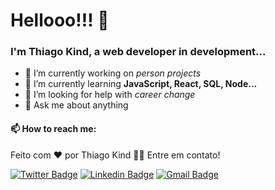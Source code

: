 # Hellooo!!! 👋

### I'm Thiago Kind, a web developer in development...
<!--
**thiagokind/thiagokind** is a ✨ _special_ ✨ repository because its `README.md` (this file) appears on your GitHub profile.

- 👯 I’m looking to collaborate on ...
- 😄 Pronouns: ...
- ⚡ Fun fact: ...


+55 31 99142-7299
[Stackoverflow](https://pt.stackoverflow.com/users/207213/thiagokind?tab=profile)
[Instagram](https://instagram.com/kindthiago)

-->


- 🔭 I’m currently working on _person projects_
- 🌱 I’m currently learning **JavaScript, React, SQL, Node...**
- 🤔 I’m looking for help with _career change_
- 💬 Ask me about anything


#### 📫 How to reach me:

Feito com ❤️ por Thiago Kind 👋🏽 Entre em contato!

[![Twitter Badge](https://img.shields.io/badge/-@kindthiago-1ca0f1?style=flat-square&labelColor=1ca0f1&logo=twitter&logoColor=white&link=https://twitter.com/KindThiago)](https://twitter.com/KindThiago) [![Linkedin Badge](https://img.shields.io/badge/-thiagokind-blue?style=flat-square&logo=Linkedin&logoColor=white&link=https://www.linkedin.com/in/thiagokind/)](https://www.linkedin.com/in/thiagokind/) 
[![Gmail Badge](https://img.shields.io/badge/-thiagokind@gmail.com-c14438?style=flat-square&logo=Gmail&logoColor=white&link=mailto:thiagokind@gmail.com)](mailto:thiagokind@gmail.com)
